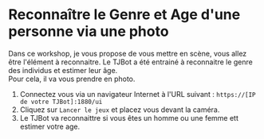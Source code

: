 # Reconnaître le Genre et Age d'une personne via une photo

Dans ce workshop, je vous propose de vous mettre en scène, vous allez être l'élément à reconnaitre.
Le TJBot a été entrainé à reconnaitre le genre des individus et estimer leur âge.  
Pour cela, il va vous prendre en photo.

1. Connectez vous via un navigateur Internet à l'URL suivant : `https://[IP de votre TJBot]:1880/ui`
2. Cliquez sur `Lancer le jeux` et placez vous devant la caméra.
3. Le TJBot va reconnaittre si vous êtes un homme ou une femme ett estimer votre age. 



